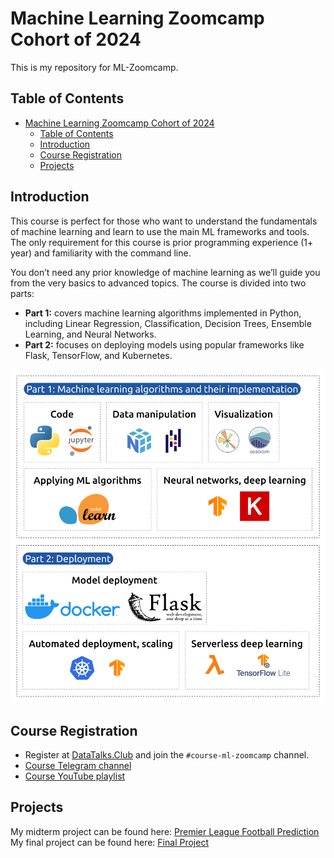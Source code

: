 # Machine Learning Zoomcamp Cohort of 2024

This is my repository for ML-Zoomcamp.

## Table of Contents

- [Machine Learning Zoomcamp Cohort of 2024](#machine-learning-zoomcamp-cohort-of-2024)
  - [Table of Contents](#table-of-contents)
  - [Introduction](#introduction)
  - [Course Registration](#course-registration)
  - [Projects](#projects)

## Introduction

This course is perfect for those who want to understand the fundamentals of machine learning and learn to use the main ML frameworks and tools. The only requirement for this course is prior programming experience (1+ year) and familiarity with the command line.

You don’t need any prior knowledge of machine learning as we’ll guide you from the very basics to advanced topics. The course is divided into two parts:

- **Part 1:** covers machine learning algorithms implemented in Python, including Linear Regression, Classification, Decision Trees, Ensemble Learning, and Neural Networks.
- **Part 2:** focuses on deploying models using popular frameworks like Flask, TensorFlow, and Kubernetes.

![image](images/mlzoomcamp.png)

## Course Registration

* Register at [DataTalks.Club](https://DataTalks.Club) and join the `#course-ml-zoomcamp` channel.
* [Course Telegram channel](https://t.me/mlzoomcamp)
* [Course YouTube playlist](https://www.youtube.com/playlist?list=PL3MmuxUbc_hIhxl5Ji8t4O6lPAOpHaCLR)

## Projects

My midterm project can be found here: [Premier League Football Prediction](https://github.com/RuiFSP/mlzoomcamp2024-midterm-project)  
My final project can be found here: [Final Project](https://github.com/RuiFSP/mlzoomcamp2024-final-project)